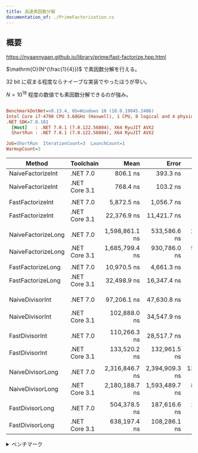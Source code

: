 ```yaml
---
title: 高速素因数分解
documentation_of: ./PrimeFactorization.cs
---
```


## 概要

https://nyaannyaan.github.io/library/prime/fast-factorize.hpp.html

$\mathrm{O}(N^{\frac{1}{4}})$ で素因数分解を行える。

32 bit に収まる程度ならナイーブな実装でやったほうが早い。

$N = 10^{18}$ 程度の数値でも素因数分解できるのが強み。

``` ini

BenchmarkDotNet=v0.13.4, OS=Windows 10 (10.0.19045.2486)
Intel Core i7-4790 CPU 3.60GHz (Haswell), 1 CPU, 8 logical and 4 physical cores
.NET SDK=7.0.101
  [Host]   : .NET 7.0.1 (7.0.122.56804), X64 RyuJIT AVX2
  ShortRun : .NET 7.0.1 (7.0.122.56804), X64 RyuJIT AVX2

Job=ShortRun  IterationCount=3  LaunchCount=1  
WarmupCount=3  

```

|             Method |     Toolchain |           Mean |          Error |        StdDev |
|------------------- |-------------- |---------------:|---------------:|--------------:|
|  NaiveFactorizeInt |      .NET 7.0 |       806.1 ns |       393.3 ns |      21.56 ns |
|  NaiveFactorizeInt | .NET Core 3.1 |       768.4 ns |       103.2 ns |       5.66 ns |
|                    |               |                |                |               |
|   FastFactorizeInt |      .NET 7.0 |     5,872.5 ns |     1,056.7 ns |      57.92 ns |
|   FastFactorizeInt | .NET Core 3.1 |    22,376.9 ns |    11,421.7 ns |     626.06 ns |
|                    |               |                |                |               |
| NaiveFactorizeLong |      .NET 7.0 | 1,598,861.1 ns |   533,586.6 ns |  29,247.68 ns |
| NaiveFactorizeLong | .NET Core 3.1 | 1,685,799.4 ns |   930,786.0 ns |  51,019.52 ns |
|                    |               |                |                |               |
|  FastFactorizeLong |      .NET 7.0 |    10,970.5 ns |     4,661.3 ns |     255.50 ns |
|  FastFactorizeLong | .NET Core 3.1 |    32,498.9 ns |    16,347.4 ns |     896.06 ns |
|                    |               |                |                |               |
|    NaiveDivisorInt |      .NET 7.0 |    97,206.1 ns |    47,630.8 ns |   2,610.81 ns |
|    NaiveDivisorInt | .NET Core 3.1 |   102,888.0 ns |    34,547.9 ns |   1,893.69 ns |
|                    |               |                |                |               |
|     FastDivisorInt |      .NET 7.0 |   110,266.3 ns |    28,517.7 ns |   1,563.15 ns |
|     FastDivisorInt | .NET Core 3.1 |   133,520.2 ns |   132,961.5 ns |   7,288.07 ns |
|                    |               |                |                |               |
|   NaiveDivisorLong |      .NET 7.0 | 2,316,846.7 ns | 2,394,909.3 ns | 131,273.06 ns |
|   NaiveDivisorLong | .NET Core 3.1 | 2,180,188.7 ns | 1,593,489.7 ns |  87,344.55 ns |
|                    |               |                |                |               |
|    FastDivisorLong |      .NET 7.0 |   504,378.5 ns |   187,616.6 ns |  10,283.90 ns |
|    FastDivisorLong | .NET Core 3.1 |   638,197.4 ns |   108,286.1 ns |   5,935.53 ns |


<details>
<summary>ベンチマーク</summary>

```csharp
using AtCoder;
using AtCoder.Extension;
using AtCoder.Internal;
using BenchmarkDotNet.Attributes;
using BenchmarkDotNet.Configs;
using BenchmarkDotNet.Diagnosers;
using BenchmarkDotNet.Jobs;
using BenchmarkDotNet.Running;
using BenchmarkDotNet.Toolchains.CsProj;
using Kzrnm.Competitive;
using System;
using System.Collections;
using System.Collections.Generic;
using System.Diagnostics;
using System.Linq;
using System.Runtime.CompilerServices;
using System.Runtime.InteropServices;



public class BenchmarkConfig : ManualConfig
{
    static void Main(string[] args)
    {
#if DEBUG
        BenchmarkSwitcher.FromAssembly(typeof(BenchmarkConfig).Assembly).Run(args, new DebugInProcessConfig());
#else
        _ = BenchmarkRunner.Run(typeof(Benchmark).Assembly);
#endif
    }
    public BenchmarkConfig()
    {
        //AddDiagnoser(MemoryDiagnoser.Default);
        AddExporter(BenchmarkDotNet.Exporters.MarkdownExporter.GitHub);
        AddJob(Job.ShortRun.WithToolchain(CsProjCoreToolchain.NetCoreApp31));
        AddJob(Job.ShortRun.WithToolchain(CsProjCoreToolchain.NetCoreApp70));
    }
}

[Config(typeof(BenchmarkConfig))]
[GroupBenchmarksBy(BenchmarkLogicalGroupRule.ByMethod)]
public class Benchmark
{

    [Benchmark]
    [BenchmarkCategory("Factorize")]
    public long NaiveFactorizeInt()
    {
        long c = 0;
        c += MathLibEx.PrimeFactoring(99991).Count;
        c += MathLibEx.PrimeFactoring(735134400).Count;
        return c;
    }

    [Benchmark]
    [BenchmarkCategory("Factorize")]
    public long FastFactorizeInt()
    {
        long c = 0;
        c += PrimeFactorization.PrimeFactoring(99991).Count;
        c += PrimeFactorization.PrimeFactoring(735134400).Count;
        return c;
    }

    [Benchmark]
    [BenchmarkCategory("Factorize")]
    public long NaiveFactorizeLong()
    {
        long c = 0;
        c += MathLibEx.PrimeFactoring(132147483703).Count;
        c += MathLibEx.PrimeFactoring(963761198400).Count;
        return c;
    }

    [Benchmark]
    [BenchmarkCategory("Factorize")]
    public long FastFactorizeLong()
    {
        long c = 0;
        c += PrimeFactorization.PrimeFactoring(132147483703).Count;
        c += PrimeFactorization.PrimeFactoring(963761198400).Count;
        return c;
    }


    [Benchmark]
    [BenchmarkCategory("Divisor")]
    public long NaiveDivisorInt()
    {
        long c = 0;
        foreach (var x in MathLibEx.Divisor(99991)) c += x;
        foreach (var x in MathLibEx.Divisor(735134400)) c += x;
        return c;
    }

    [Benchmark]
    [BenchmarkCategory("Divisor")]
    public long FastDivisorInt()
    {
        long c = 0;
        foreach (var x in PrimeFactorization.Divisor(99991)) c += x;
        foreach (var x in PrimeFactorization.Divisor(735134400)) c += x;
        return c;
    }
    [Benchmark]
    [BenchmarkCategory("Divisor")]
    public long NaiveDivisorLong()
    {
        long c = 0;
        foreach (var x in MathLibEx.Divisor(132147483703)) c += x;
        foreach (var x in MathLibEx.Divisor(963761198400)) c += x;
        return c;
    }

    [Benchmark]
    [BenchmarkCategory("Divisor")]
    public long FastDivisorLong()
    {
        long c = 0;
        foreach (var x in PrimeFactorization.Divisor(132147483703)) c += x;
        foreach (var x in PrimeFactorization.Divisor(963761198400)) c += x;
        return c;
    }
}
```

</details>